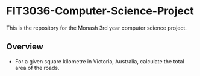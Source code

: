 # FIT3036-Computer-Science-Project

This is the repository for the Monash 3rd year computer science project.

## Overview

- For a given square kilometre in Victoria, Australia, calculate the total area
    of the roads.
